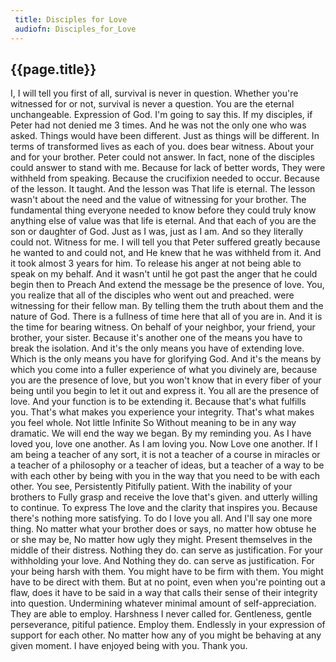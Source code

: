 ```yaml
---
 title: Disciples for Love
 audiofn: Disciples_for_Love
---
```


## {{page.title}}

I, I will tell you first of all, survival is never in question. Whether
you're witnessed for or not, survival is never a question. You are the
eternal unchangeable. Expression of God. I'm going to say this. If my
disciples, if Peter had not denied me 3 times. And he was not the only
one who was asked. Things would have been different. Just as things will
be different. In terms of transformed lives as each of you. does bear
witness. About your and for your brother. Peter could not answer. In
fact, none of the disciples could answer to stand with me. Because for
lack of better words, They were withheld from speaking. Because the
crucifixion needed to occur. Because of the lesson. It taught. And the
lesson was That life is eternal. The lesson wasn't about the need and
the value of witnessing for your brother. The fundamental thing everyone
needed to know before they could truly know anything else of value was
that life is eternal. And that each of you are the son or daughter of
God. Just as I was, just as I am. And so they literally could not.
Witness for me. I will tell you that Peter suffered greatly because he
wanted to and could not, and He knew that he was withheld from it. And
it took almost 3 years for him. To release his anger at not being able
to speak on my behalf. And it wasn't until he got past the anger that he
could begin then to Preach And extend the message be the presence of
love. You, you realize that all of the disciples who went out and
preached. were witnessing for their fellow man. By telling them the
truth about them and the nature of God. There is a fullness of time here
that all of you are in. And it is the time for bearing witness. On
behalf of your neighbor, your friend, your brother, your sister. Because
it's another one of the means you have to break the isolation. And it's
the only means you have of extending love. Which is the only means you
have for glorifying God. And it's the means by which you come into a
fuller experience of what you divinely are, because you are the presence
of love, but you won't know that in every fiber of your being until you
begin to let it out and express it. You all are the presence of love.
And your function is to be extending it. Because that's what fulfills
you. That's what makes you experience your integrity. That's what makes
you feel whole. Not little Infinite So Without meaning to be in any way
dramatic. We will end the way we began. By my reminding you. As I have
loved you, love one another. As I am loving you. Now Love one another.
If I am being a teacher of any sort, it is not a teacher of a course in
miracles or a teacher of a philosophy or a teacher of ideas, but a
teacher of a way to be with each other by being with you in the way that
you need to be with each other. You see, Persistently Pitifully patient.
With the inability of your brothers to Fully grasp and receive the love
that's given. and utterly willing to continue. To express The love and
the clarity that inspires you. Because there's nothing more satisfying.
To do I love you all. And I'll say one more thing. No matter what your
brother does or says, no matter how obtuse he or she may be, No matter
how ugly they might. Present themselves in the middle of their distress.
Nothing they do. can serve as justification. For your withholding your
love. And Nothing they do. can serve as justification. For your being
harsh with them. You might have to be firm with them. You might have to
be direct with them. But at no point, even when you're pointing out a
flaw, does it have to be said in a way that calls their sense of their
integrity into question. Undermining whatever minimal amount of
self-appreciation. They are able to employ. Harshness I never called
for. Gentleness, gentle perseverance, pitiful patience. Employ them.
Endlessly in your expression of support for each other. No matter how
any of you might be behaving at any given moment. I have enjoyed being
with you. Thank you.

